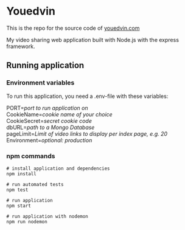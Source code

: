 # Youedvin

This is the repo for the source code of [youedvin.com](https://youedvin.com)

My video sharing web application built with Node.js with the express framework. 

## Running application

### Environment variables

To run this application, you need a .env-file with these variables:

PORT=*port to run application on*<br/>
CookieName=*cookie name of your choice*<br/>
CookieSecret=*secret cookie code*<br/>
dbURL=*path to a Mongo Database*<br/>
pageLimit=*Limit of video links to display per index page, e.g. 20*<br/>
Environment=*optional: production*<br/>

### npm commands

```
# install application and dependencies
npm install

# run automated tests
npm test

# run application
npm start

# run application with nodemon
npm run nodemon
```